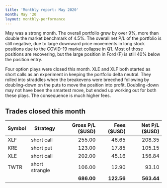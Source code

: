 ```yaml
---
title: 'Monthly report: May 2020'
month: May '20
layout: monthly-performance
---
```


May was a strong month. The overall portfolio grew by over 9%, more than double the market benchmark of 4.5%. The overall net P/L of the portfolio is still negative, due to large downward price movements in long stock positions due to the COVID-19 market collapse in Q1. Most of those positions are recovering, but the large position in Ford (F) is still 40% below the position entry.

Four option plays were closed this month. XLE and XLF both started as short calls as an experiment in keeping the portfolio delta neutral. They rolled into straddles when the breakevens were breeched following by doubling-down on the puts to move the position into profit. Doubling-down may not have been the smartest move, but ended up working out for both these plays. The consequence is much higher fees.

## Trades closed this month

| Symbol | Strategy       | Gross P/L ($USD) | Fees ($USD) | Net P/L ($USD) |
| ------ | -------------- | ----------------:| -----------:| --------------:|
| XLF    | short call     |           255.00 |       46.65 |         208.35 |
| KRE    | short put      |           123.00 |       17.85 |         105.15 |
| XLE    | short call     |           202.00 |       45.16 |         156.84 |
| TWTR   | short strangle |           106.00 |       12.90 |          93.10 |
|        |                |       **686.00** |  **122.56** |     **563.44** |
